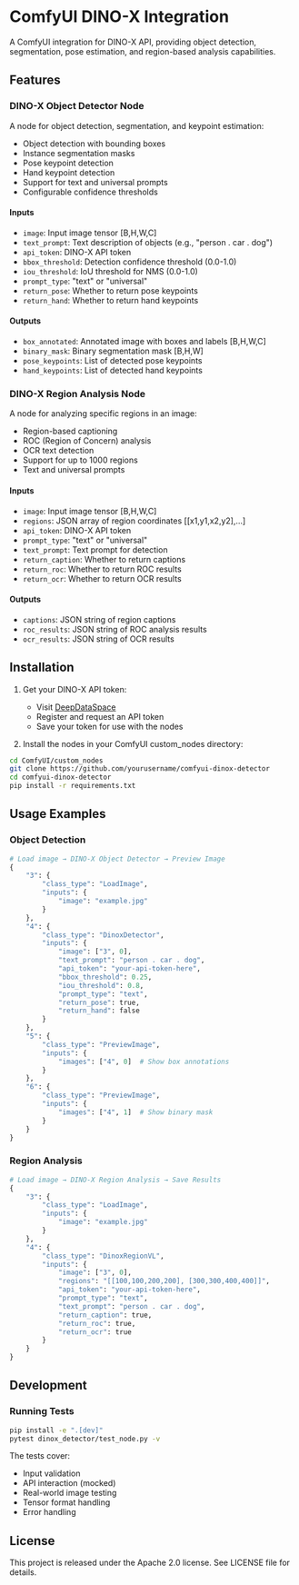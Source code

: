 # ComfyUI DINO-X Integration

A ComfyUI integration for DINO-X API, providing object detection, segmentation, pose estimation, and region-based analysis capabilities.

## Features

### DINO-X Object Detector Node

A node for object detection, segmentation, and keypoint estimation:

- Object detection with bounding boxes
- Instance segmentation masks
- Pose keypoint detection
- Hand keypoint detection
- Support for text and universal prompts
- Configurable confidence thresholds

#### Inputs
- `image`: Input image tensor [B,H,W,C]
- `text_prompt`: Text description of objects (e.g., "person . car . dog")
- `api_token`: DINO-X API token
- `bbox_threshold`: Detection confidence threshold (0.0-1.0)
- `iou_threshold`: IoU threshold for NMS (0.0-1.0)
- `prompt_type`: "text" or "universal"
- `return_pose`: Whether to return pose keypoints
- `return_hand`: Whether to return hand keypoints

#### Outputs
- `box_annotated`: Annotated image with boxes and labels [B,H,W,C]
- `binary_mask`: Binary segmentation mask [B,H,W]
- `pose_keypoints`: List of detected pose keypoints
- `hand_keypoints`: List of detected hand keypoints

### DINO-X Region Analysis Node

A node for analyzing specific regions in an image:

- Region-based captioning
- ROC (Region of Concern) analysis
- OCR text detection
- Support for up to 1000 regions
- Text and universal prompts

#### Inputs
- `image`: Input image tensor [B,H,W,C]
- `regions`: JSON array of region coordinates [[x1,y1,x2,y2],...]
- `api_token`: DINO-X API token
- `prompt_type`: "text" or "universal"
- `text_prompt`: Text prompt for detection
- `return_caption`: Whether to return captions
- `return_roc`: Whether to return ROC results
- `return_ocr`: Whether to return OCR results

#### Outputs
- `captions`: JSON string of region captions
- `roc_results`: JSON string of ROC analysis results
- `ocr_results`: JSON string of OCR results

## Installation

1. Get your DINO-X API token:
   - Visit [DeepDataSpace](https://cloud.deepdataspace.com/apply-token?from=github)
   - Register and request an API token
   - Save your token for use with the nodes

2. Install the nodes in your ComfyUI custom_nodes directory:
```bash
cd ComfyUI/custom_nodes
git clone https://github.com/yourusername/comfyui-dinox-detector
cd comfyui-dinox-detector
pip install -r requirements.txt
```

## Usage Examples

### Object Detection

```python
# Load image → DINO-X Object Detector → Preview Image
{
    "3": {
        "class_type": "LoadImage",
        "inputs": {
            "image": "example.jpg"
        }
    },
    "4": {
        "class_type": "DinoxDetector",
        "inputs": {
            "image": ["3", 0],
            "text_prompt": "person . car . dog",
            "api_token": "your-api-token-here",
            "bbox_threshold": 0.25,
            "iou_threshold": 0.8,
            "prompt_type": "text",
            "return_pose": true,
            "return_hand": false
        }
    },
    "5": {
        "class_type": "PreviewImage",
        "inputs": {
            "images": ["4", 0]  # Show box annotations
        }
    },
    "6": {
        "class_type": "PreviewImage",
        "inputs": {
            "images": ["4", 1]  # Show binary mask
        }
    }
}
```

### Region Analysis

```python
# Load image → DINO-X Region Analysis → Save Results
{
    "3": {
        "class_type": "LoadImage",
        "inputs": {
            "image": "example.jpg"
        }
    },
    "4": {
        "class_type": "DinoxRegionVL",
        "inputs": {
            "image": ["3", 0],
            "regions": "[[100,100,200,200], [300,300,400,400]]",
            "api_token": "your-api-token-here",
            "prompt_type": "text",
            "text_prompt": "person . car . dog",
            "return_caption": true,
            "return_roc": true,
            "return_ocr": true
        }
    }
}
```

## Development

### Running Tests

```bash
pip install -e ".[dev]"
pytest dinox_detector/test_node.py -v
```

The tests cover:
- Input validation
- API interaction (mocked)
- Real-world image testing
- Tensor format handling
- Error handling

## License

This project is released under the Apache 2.0 license. See LICENSE file for details.
